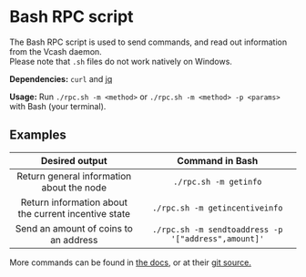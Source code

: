 # Bash RPC script
The Bash RPC script is used to send commands, and read out information from the Vcash daemon.  
Please note that `.sh` files do not work natively on Windows.

**Dependencies:** `curl` and [jq](https://stedolan.github.io/jq/)

**Usage:** Run `./rpc.sh -m <method>` or `./rpc.sh -m <method> -p <params>` with Bash (your terminal).

## Examples
Desired output|Command in Bash
:---:|:---:
Return general information about the node|`./rpc.sh -m getinfo`
Return information about the current incentive state|`./rpc.sh -m getincentiveinfo`
Send an amount of coins to an address|`./rpc.sh -m sendtoaddress -p '["address",amount]'`

More commands can be found in [the docs](https://docs.vcash.info/), or at their [git source.](https://github.com/openvcash/docs.vcash.info)

